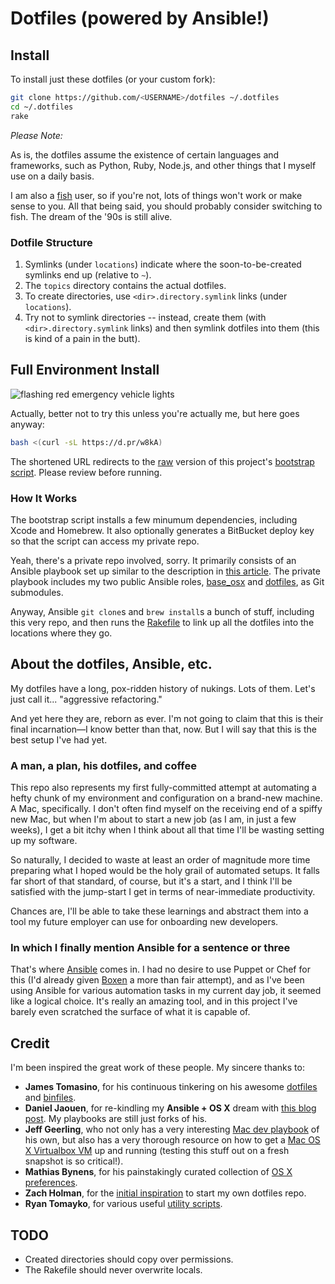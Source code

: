 # Dotfiles (powered by Ansible!)

## Install

To install just these dotfiles (or your custom fork):

```bash
git clone https://github.com/<USERNAME>/dotfiles ~/.dotfiles
cd ~/.dotfiles
rake
```

*Please Note:*

As is, the dotfiles assume the existence of certain languages and frameworks, such as Python, Ruby, Node.js, and other things that I myself use on a daily basis.

I am also a [fish](http://fishshell.com/) user, so if you're not, lots of things won't work or make sense to you. All that being said, you should probably consider switching to fish. The dream of the '90s is still alive.

### Dotfile Structure

1. Symlinks (under `locations`) indicate where the soon-to-be-created symlinks end up (relative to `~`).
2. The `topics` directory contains the actual dotfiles.
3. To create directories, use `<dir>.directory.symlink` links (under `locations`).
4. Try not to symlink directories -- instead, create them (with `<dir>.directory.symlink` links) and then symlink dotfiles into them (this is kind of a pain in the butt).

## Full Environment Install

![flashing red emergency vehicle lights](http://static.sites.yp.com/var/m_6/63/63a/10981405/150888-lightbaranimated.gif)

Actually, better not to try this unless you're actually me, but here goes anyway:

```bash
bash <(curl -sL https://d.pr/w8kA)
```

The shortened URL redirects to the [raw](https://raw.githubusercontent.com/smt/dotfiles/master/topics/bin/bootstrap.sh) version of this project's [bootstrap script](https://github.com/smt/dotfiles/blob/master/topics/bin/bootstrap.sh). Please review before running.

### How It Works

The bootstrap script installs a few minumum dependencies, including Xcode and Homebrew. It also optionally generates a BitBucket deploy key so that the script can access my private repo.

Yeah, there's a private repo involved, sorry. It primarily consists of an Ansible playbook set up similar to the description in [this article](http://il.luminat.us/blog/2014/04/19/how-i-fully-automated-os-x-with-ansible/). The private playbook includes my two public Ansible roles, [base_osx](https://github.com/smt/ansible-base-osx/) and [dotfiles](https://github.com/smt/ansible-dotfiles/), as Git submodules.

Anyway, Ansible `git clone`s and `brew install`s a bunch of stuff, including this very repo, and then runs the [Rakefile](https://github.com/smt/dotfiles/blob/master/Rakefile) to link up all the dotfiles into the locations where they go.

## About the dotfiles, Ansible, etc.

My dotfiles have a long, pox-ridden history of nukings. Lots of them. Let's just call it... "aggressive refactoring."

And yet here they are, reborn as ever. I'm not going to claim that this is their final incarnation—I know better than that, now. But I will say that this is the best setup I've had yet.

### A man, a plan, his dotfiles, and coffee

This repo also represents my first fully-committed attempt at automating a hefty chunk of my environment and configuration on a brand-new machine. A Mac, specifically. I don't often find myself on the receiving end of a spiffy new Mac, but when I'm about to start a new job (as I am, in just a few weeks), I get a bit itchy when I think about all that time I'll be wasting setting up my software.

So naturally, I decided to waste at least an order of magnitude more time preparing what I hoped would be the holy grail of automated setups. It falls far short of that standard, of course, but it's a start, and I think I'll be satisfied with the jump-start I get in terms of near-immediate productivity.

Chances are, I'll be able to take these learnings and abstract them into a tool my future employer can use for onboarding new developers.

### In which I finally mention Ansible for a sentence or three

That's where [Ansible](http://www.ansible.com) comes in. I had no desire to use Puppet or Chef for this (I'd already given [Boxen](https://github.com/boxen/boxen) a more than fair attempt), and as I've been using Ansible for various automation tasks in my current day job, it seemed like a logical choice. It's really an amazing tool, and in this project I've barely even scratched the surface of what it is capable of.

## Credit

I'm been inspired the great work of these people. My sincere thanks to:

- **James Tomasino**, for his continuous tinkering on his awesome [dotfiles](https://github.com/jamestomasino/dotfiles) and [binfiles](https://github.com/jamestomasino/bin).
- **Daniel Jaouen**, for re-kindling my **Ansible + OS X** dream with [this blog post](http://il.luminat.us/blog/2014/04/19/how-i-fully-automated-os-x-with-ansible/). My playbooks are still just forks of his.
- **Jeff Geerling**, who not only has a very interesting [Mac dev playbook](https://github.com/geerlingguy/mac-dev-playbook) of his own, but also has a very thorough resource on how to get a [Mac OS X Virtualbox VM](https://github.com/geerlingguy/mac-osx-virtualbox-vm) up and running (testing this stuff out on a fresh snapshot is so critical!).
- **Mathias Bynens**, for his painstakingly curated collection of [OS X preferences](https://github.com/mathiasbynens/dotfiles/blob/master/.osx).
- **Zach Holman**, for the [initial inspiration](https://github.com/holman/dotfiles/) to start my own dotfiles repo.
- **Ryan Tomayko**, for various useful [utility scripts](https://github.com/rtomayko/dotfiles/tree/rtomayko/bin).

## TODO

- Created directories should copy over permissions.
- The Rakefile should never overwrite locals.

